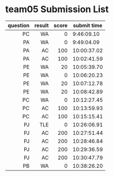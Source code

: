 # team05 Submission List
question | result | score | submit time
----:|----:|-----:|-----
PC | WA | 0 |  9:46:09.10 
PA | WA | 0 |  9:49:04.09 
PA | AC | 100 | 10:00:37.02 
PA | AC | 100 | 10:02:41.59 
PE | WA | 20 | 10:05:39.70 
PE | WA | 0 | 10:06:20.23 
PE | WA | 20 | 10:07:12.78 
PE | WA | 20 | 10:08:42.89 
PC | WA | 0 | 10:12:27.45 
PC | AC | 100 | 10:13:59.93 
PC | AC | 100 | 10:15:15.41 
PJ | TLE | 0 | 10:26:06.91 
PJ | AC | 200 | 10:27:51.44 
PJ | AC | 200 | 10:28:46.84 
PJ | AC | 200 | 10:29:36.59 
PJ | AC | 200 | 10:30:47.79 
PB | WA | 0 | 10:38:26.20 
